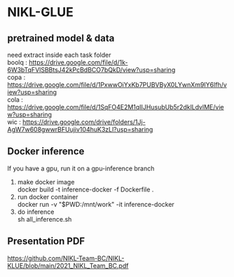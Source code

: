 # NIKL-GLUE

## pretrained model & data  
need extract inside each task folder  
boolq : https://drive.google.com/file/d/1k-6W3bTqFVlSBBtsJ42kPcBdBCO7bQkD/view?usp=sharing  
copa : https://drive.google.com/file/d/1PxwwOiYxKb7PUBVByX0LYwnXm9IY6lfh/view?usp=sharing  
cola : https://drive.google.com/file/d/1SqFO4E2M1qIIJHusubUb5r2dklLdvlME/view?usp=sharing  
wic : https://drive.google.com/drive/folders/1Jj-AgW7w608gwwrBFUujiv104huK3zLl?usp=sharing

## Docker inference  
If you have a gpu, run it on a gpu-inference branch  
1. make docker image  
docker build -t inference-docker -f Dockerfile .  
2. run docker container  
docker run -v "$PWD:/mnt/work" -it inference-docker  
3. do inference  
sh all_inference.sh  

## Presentation PDF
https://github.com/NIKL-Team-BC/NIKL-KLUE/blob/main/2021_NIKL_Team_BC.pdf
